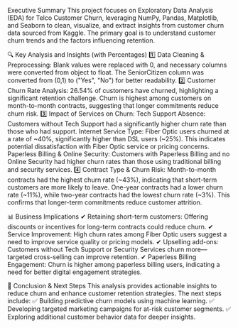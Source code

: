 Executive Summary
This project focuses on Exploratory Data Analysis (EDA) for Telco Customer Churn, leveraging NumPy, Pandas, Matplotlib, and Seaborn to clean, visualize, and extract insights from customer churn data sourced from Kaggle. The primary goal is to understand customer churn trends and the factors influencing retention.

🔍 Key Analysis and Insights (with Percentages)
1️⃣ Data Cleaning & Preprocessing:
Blank values were replaced with 0, and necessary columns were converted from object to float.
The SeniorCitizen column was converted from (0,1) to ("Yes", "No") for better readability.
2️⃣ Customer Churn Rate Analysis:
26.54% of customers have churned, highlighting a significant retention challenge.
Churn is highest among customers on month-to-month contracts, suggesting that longer commitments reduce churn risk.
3️⃣ Impact of Services on Churn:
Tech Support Absence: Customers without Tech Support had a significantly higher churn rate than those who had support.
Internet Service Type:
Fiber Optic users churned at a rate of ~40%, significantly higher than DSL users (~25%).
This indicates potential dissatisfaction with Fiber Optic service or pricing concerns.
Paperless Billing & Online Security: Customers with Paperless Billing and no Online Security had higher churn rates than those using traditional billing and security services.
4️⃣ Contract Type & Churn Risk:
Month-to-month contracts had the highest churn rate (~43%), indicating that short-term customers are more likely to leave.
One-year contracts had a lower churn rate (~11%), while two-year contracts had the lowest churn rate (~3%).
This confirms that longer-term commitments reduce customer attrition.

📊 Business Implications
✔ Retaining short-term customers: Offering discounts or incentives for long-term contracts could reduce churn.
✔ Service Improvement: High churn rates among Fiber Optic users suggest a need to improve service quality or pricing models.
✔ Upselling add-ons: Customers without Tech Support or Security Services churn more—targeted cross-selling can improve retention.
✔ Paperless Billing Engagement: Churn is higher among paperless billing users, indicating a need for better digital engagement strategies.

🚀 Conclusion & Next Steps
This analysis provides actionable insights to reduce churn and enhance customer retention strategies. The next steps include:
✅ Building predictive churn models using machine learning.
✅ Developing targeted marketing campaigns for at-risk customer segments.
✅ Exploring additional customer behavior data for deeper insights.
